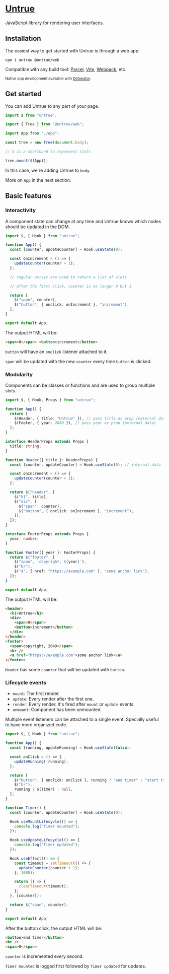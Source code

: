 # [Untrue](https://untrue.dev/)

JavaScript library for rendering user interfaces.

## Installation

The easiest way to get started with Untrue is through a web app.

```
npm i untrue @untrue/web
```

Compatible with any build tool: [Parcel](https://parceljs.org/), [Vite](https://vitejs.dev/), [Webpack](https://webpack.js.org/), etc.

<sub>Native app development available with [Detonator](https://detonator.dev).</sub>

## Get started

You can add Untrue to any part of your page.

```ts
import $ from "untrue";

import { Tree } from "@untrue/web";

import App from "./App";

const tree = new Tree(document.body);

// $ is a shorthand to represent slots

tree.mount($(App));
```

In this case, we're adding Untrue to `body`.

More on `App` in the next section.

## Basic features

### Interactivity

A component state can change at any time and Untrue knows which nodes should be updated in the DOM.

```ts
import $, { Hook } from "untrue";

function App() {
  const [counter, updateCounter] = Hook.useState(0);

  const onIncrement = () => {
    updateCounter(counter + 1);
  };

  // regular arrays are used to return a list of slots

  // after the first click, counter is no longer 0 but 1

  return [
    $("span", counter),
    $("button", { onclick: onIncrement }, "increment"),
  ];
}

export default App;
```

The output HTML will be:

```html
<span>0</span> <button>increment</button>
```

`button` will have an `onclick` listener attached to it.

`span` will be updated with the new `counter` every time `button` is clicked.

### Modularity

Components can be classes or functions and are used to group multiple slots.

```ts
import $, { Hook, Props } from "untrue";

function App() {
  return [
    $(Header, { title: "Untrue" }), // pass title as prop (external data)
    $(Footer, { year: 2049 }), // pass year as prop (external data)
  ];
}

interface HeaderProps extends Props {
  title: string;
}

function Header({ title }: HeaderProps) {
  const [counter, updateCounter] = Hook.useState(0); // internal data

  const onIncrement = () => {
    updateCounter(counter + 1);
  };

  return $("header", [
    $("h1", title),
    $("div", [
      $("span", counter),
      $("button", { onclick: onIncrement }, "increment"),
    ]),
  ]);
}

interface FooterProps extends Props {
  year: number;
}

function Footer({ year }: FooterProps) {
  return $("footer", [
    $("span", `copyright, ${year}`),
    $("br"),
    $("a", { href: "https://example.com" }, "some anchor link"),
  ]);
}

export default App;
```

The output HTML will be:

```html
<header>
  <h1>Untrue</h1>
  <div>
    <span>0</span>
    <button>increment</button>
  </div>
</header>
<footer>
  <span>copyright, 2049</span>
  <br />
  <a href="https://example.com">some anchor link</a>
</footer>
```

`Header` has some `counter` that will be updated with `button`.

### Lifecycle events

- `mount`: The first render.
- `update`: Every render after the first one.
- `render`: Every render. It's fired after `mount` or `update` events.
- `unmount`: Component has been unmounted.

Multiple event listeners can be attached to a single event. Specially useful to have more organized code.

```ts
import $, { Hook } from "untrue";

function App() {
  const [running, updateRunning] = Hook.useState(false);

  const onClick = () => {
    updateRunning(!running);
  };

  return [
    $("button", { onclick: onClick }, running ? "end timer" : "start timer"),
    $("br"),
    running ? $(Timer) : null,
  ];
}

function Timer() {
  const [counter, updateCounter] = Hook.useState(0);

  Hook.useMountLifecycle(() => {
    console.log("Timer mounted");
  });

  Hook.useUpdateLifecycle(() => {
    console.log("Timer updated");
  });

  Hook.useEffect(() => {
    const timeout = setTimeout(() => {
      updateCounter(counter + 1);
    }, 1000);

    return () => {
      clearTimeout(timeout);
    };
  }, [counter]);

  return $("span", counter);
}

export default App;
```

After the button click, the output HTML will be:

```html
<button>end timer</button>
<br />
<span>0</span>
```

`counter` is incremented every second.

`Timer mounted` is logged first followed by `Timer updated` for updates.
